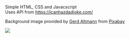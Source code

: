 Simple HTML, CSS and Javacscript <br>
Uses API from https://icanhazdadjoke.com/

Background image provided by 
 <a href="https://pixabay.com/users/geralt-9301/?utm_source=link-attribution&amp;utm_medium=referral&amp;utm_campaign=image&amp;utm_content=1706235">Gerd Altmann</a> from <a href="https://pixabay.com/?utm_source=link-attribution&amp;utm_medium=referral&amp;utm_campaign=image&amp;utm_content=1706235">Pixabay</a>

![](https://media4.giphy.com/media/h6f9kRyfNnU19DIzcd/200.gif)